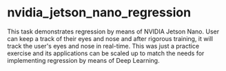 # nvidia_jetson_nano_regression
This task demonstrates regression by means of NVIDIA Jetson Nano. User can keep a track of their eyes and nose and after rigorous training, it will track the user's eyes and nose in real-time. This was just a practice exercise and its applications can be scaled up to match the needs for implementing regression by means of Deep Learning.
